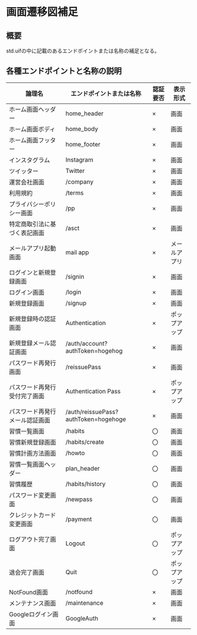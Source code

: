 # 画面遷移図補足

## 概要
std.uifの中に記載のあるエンドポイントまたは名称の補足となる。

## 各種エンドポイントと名称の説明

| 論理名             | エンドポイントまたは名称                          | 認証要否 | 表示形式   |
| --------------- | ------------------------------------- | ---- | ------ |
| ホーム画面ヘッダー       | home_header                           | ×    | 画面     |
| ホーム画面ボディ        | home_body                             | ×    | 画面     |
| ホーム画面フッター       | home_footer                           | ×    | 画面     |
| インスタグラム         | Instagram                             | ×    | 画面     |
| ツイッター           | Twitter                               | ×    | 画面     |
| 運営会社画面          | /company                              | ×    | 画面     |
| 利用規約              | /terms                                | ×    | 画面     |
| プライバシーポリシー画面    | /pp                                   | ×    | 画面     |
| 特定商取引法に基づく表記画面  | /asct                                 | ×    | 画面     |
| メールアプリ起動画面      | mail app                              | ×    | メールアプリ |
| ログインと新規登録画面     | /signin                               | ×    | 画面     |
| ログイン画面          | /login                                | ×    | 画面     |
| 新規登録画面          | /signup                               | ×    | 画面     |
| 新規登録時の認証画面      | Authentication                        | ×    | ポップアップ |
| 新規登録メール認証画面     | /auth/account?authToken=hogehog       | ×    | 画面     |
| パスワード再発行画面      | /reissuePass                       | ×    | 画面     |
| パスワード再発行受付完了画面  | Authentication Pass                   | ×    | ポップアップ |
| パスワード再発行メール認証画面 | /auth/reissuePass?authToken=hogehoge | ×    | 画面     |
| 習慣一覧画面         | /habits                                 | 〇    | 画面     |
| 習慣新規登録画面       | /habits/create                              | 〇    | 画面  |
| 習慣計画方法画面       | /howto                                | 〇    | 画面     |
| 習慣一覧画面ヘッダー     | plan_header                           | 〇    | 画面     |
| 習慣履歴           | /habits/history                              | 〇    | 画面     |
| パスワード変更画面       | /newpass                              | 〇    | 画面     |
| クレジットカード変更画面    | /payment                               | 〇    | 画面  |
| ログアウト完了画面       | Logout                                | 〇    | ポップアップ |
| 退会完了画面          | Quit                                  | 〇    | ポップアップ |
| NotFound画面      | /notfound                             | ×    | 画面     |
| メンテナンス画面        | /maintenance                          | ×    | 画面     |
| Googleログイン画面    | GoogleAuth                            | ×    | 画面     |
